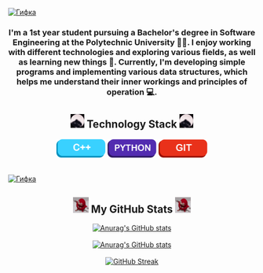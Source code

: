 
<a href="javascript:void(0)"> ![Гифка](video_2024-06-08_23-36-04.gif) </a>
<h3 align="center">

I'm a 1st year student pursuing a Bachelor's degree in Software Engineering at the Polytechnic University 👨‍🎓. I enjoy working with different technologies and exploring various fields, as well as learning new things 👾. Currently, I'm developing simple programs and implementing various data structures, which helps me understand their inner workings and principles of operation 💻.

</h3>

<div align="center">
    <h2><img src="./pedro.gif" alt="Pedro" width="28"> Technology Stack <img src="./pedro.gif" alt="Pedro" width="28"> </h2> 
    <img src="./maket1.png" alt="C++" width="100">
    <img src="./maket2.png" alt="Python" width="100">
    <img src="./maket3.png" alt="Git" width="100">
</div>

<a href="javascript:void(0)"> <br> ![Гифка](gif/test3.gif) </a>

<div align="center">
    <h2><img src="./redMan.gif" alt="Redman" width="32"> My GitHub Stats <img src="./redMan.gif" alt="Redman" width="32"></h2>
</div>

<div align="center">
  <a href="https://github.com/GosteGrid/github-readme-stats">
    <picture>
      <source media="(prefers-color-scheme: dark)" srcset="https://github-readme-stats.vercel.app/api?username=GosteGrid&show=reviews&show_icons=true&theme=midnight-purple&include_all_commits=true&bg_color=00000000#gh-dark-mode-only">
      <source media="(prefers-color-scheme: light)" srcset="https://github-readme-stats.vercel.app/api?username=GosteGrid&show=reviews&show_icons=true&include_all_commits=true&theme=graywhite&bg_color=00000000#gh-light-mode-only">
      <img src="https://github-readme-stats.vercel.app/api?username=GosteGrid&show=reviews&show_icons=true&theme=default&include_all_commits=true" alt="Anurag's GitHub stats">
    </picture>
  </a>
</div>
&nbsp; &nbsp;
<div align="center">
  <a href="https://github.com/GosteGrid/github-readme-stats">
    <picture>
      <source media="(prefers-color-scheme: dark)" srcset="https://github-readme-stats.vercel.app/api/top-langs/?username=GosteGrid&layout=donut&theme=midnight-purple&bg_color=00000000#gh-dark-mode-only">
      <source media="(prefers-color-scheme: light)" srcset="https://github-readme-stats.vercel.app/api/top-langs/?username=GosteGrid&layout=donut&theme=graywhite&bg_color=00000000#gh-light-mode-only">
      <img src="https://github-readme-stats.vercel.app/api?username=GosteGrid&show=reviews&show_icons=true&theme=default" alt="Anurag's GitHub stats">
    </picture>
  </a>
</div>
&nbsp; &nbsp;
<div align="center">
  <a href="https://git.io/streak-stats">
    <picture>
      <source media="(prefers-color-scheme: dark)" srcset="https://streak-stats.demolab.com?user=GosteGrid&theme=midnight-purple&background=00000000&hide_border=00000000">
      <source media="(prefers-color-scheme: light)" srcset="https://streak-stats.demolab.com?user=GosteGrid&theme=graywhite&background=00000000&hide_border=00000000">
      <img src="https://streak-stats.demolab.com/?username=GosteGrid&theme=default" alt="GitHub Streak">
    </picture>
  </a>
</div>

